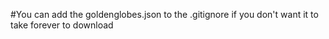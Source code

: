 #You can add the goldenglobes.json to the .gitignore if you don't want it to take forever to download